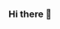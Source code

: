 ### Hi there 👋

<!--
**pecpwee/pecpwee** is a ✨ _special_ ✨ repository because its `README.md` (this file) appears on your GitHub profile.

Here are some ideas to get you started:

- 🔭 I’m currently working on bytedance
- 🌱 I’m currently learning flutter,eth,
- 👯 I’m looking to collaborate on ...
- 🤔 I’m looking for help with ...
- 💬 Ask me about program
- 📫 How to reach me: just email
- 😄 Pronouns: ...
- ⚡ Fun fact: ...
-->
